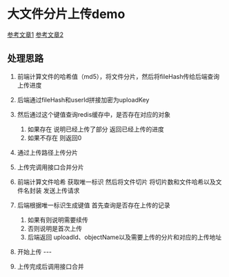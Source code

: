 # 大文件分片上传demo

[参考文章1](https://juejin.cn/post/7213275960900632632)
[参考文章2](https://juejin.cn/post/7039554714077233189)

## 处理思路

1. 前端计算文件的哈希值（md5），将文件分片，然后将fileHash传给后端查询上传进度
2. 后端通过fileHash和userId拼接加密为uploadKey
3. 然后通过这个键值查询redis缓存中，是否存在对应的对象
   1. 如果存在 说明已经上传了部分 返回已经上传的进度
   2. 如果不存在 则返回0
4. 通过上传路径上传分片
5. 上传完调用接口合并分片



1. 前端计算文件哈希 获取唯一标识 然后将文件切片 将切片数和文件哈希以及文件名封装 发送上传请求
2. 后端根据唯一标识生成键值 首先查询是否存在上传的记录
   1. 如果有则说明需要续传
   2. 否则说明是首次上传
   3. 后端返回 uploadId、objectName以及需要上传的分片和对应的上传地址
3. 开始上传 ---
4. 上传完成后调用接口合并